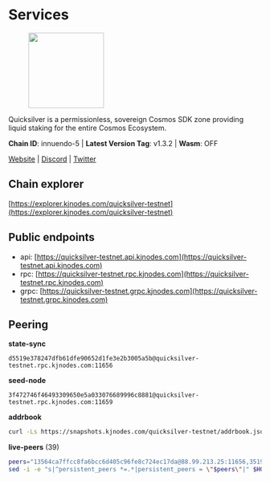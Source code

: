 # Services

<figure><img src="https://raw.githubusercontent.com/kj89/testnet_manuals/main/pingpub/logos/quicksilver.png" width="150" alt=""><figcaption></figcaption></figure>

Quicksilver is a permissionless, sovereign Cosmos SDK zone providing liquid staking for the entire Cosmos Ecosystem.

**Chain ID**: innuendo-5 | **Latest Version Tag**: v1.3.2 | **Wasm**: OFF

[Website](https://quicksilver.zone) | [Discord](https://discord.gg/quicksilverprotocol) | [Twitter](https://twitter.com/quicksilverzone)


## Chain explorer
[https://explorer.kjnodes.com/quicksilver-testnet](https://explorer.kjnodes.com/quicksilver-testnet)

## Public endpoints

* api: [https://quicksilver-testnet.api.kjnodes.com](https://quicksilver-testnet.api.kjnodes.com)
* rpc: [https://quicksilver-testnet.rpc.kjnodes.com](https://quicksilver-testnet.rpc.kjnodes.com)
* grpc: [https://quicksilver-testnet.grpc.kjnodes.com](https://quicksilver-testnet.grpc.kjnodes.com)

## Peering

**state-sync**

```text
d5519e378247dfb61dfe90652d1fe3e2b3005a5b@quicksilver-testnet.rpc.kjnodes.com:11656
```

**seed-node**

```text
3f472746f46493309650e5a033076689996c8881@quicksilver-testnet.rpc.kjnodes.com:11659
```

**addrbook**
```bash
curl -Ls https://snapshots.kjnodes.com/quicksilver-testnet/addrbook.json > $HOME/.quicksilverd/config/addrbook.json
```

**live-peers** (39)
```bash
peers="13564ca7ffcc8fa6bcc6d405c96fe8c724ec17da@88.99.213.25:11656,3519e61e653db97f5d1c7f1bec9b0072bca4d5fe@144.76.45.59:16656,858ba6bc33a6d13fdd9ddad344d788dcf91cf565@142.132.151.99:15651,c133c4c0c7034c8c345330f394984ad08092fc14@138.201.17.11:27656,d40a714c11ea3040495246fa0ba8439fcff8a139@176.9.146.72:11656,ee6bae1a6d4a1e07f1e4bc7963cabedc6b73426e@94.130.137.119:26656,af8cfa944802a9bd510fc3407950a15e8be86c31@213.239.217.52:30656,9e0604571aa20314c2261d70b7d8823414702715@51.159.141.209:26656,3c48a780b85d248e34e63eca5d44c624f93d09d5@135.181.59.162:11156,46f97e49a49694aead28c27be2c19300f509e273@65.108.129.94:26656,d5519e378247dfb61dfe90652d1fe3e2b3005a5b@65.109.68.190:11656,cc745e98b4dc9b83c5a74d41f576feda73902dfd@65.109.38.54:20026,e0f0703e9ce343c46e0ec01b19216715e817b358@65.109.85.170:28656,d160a8908b44f2a44ce17e0be1f9056b58993b9c@65.21.139.170:21026,a37474c1f254cd4b16d924327a755c914e8e7d86@65.109.30.53:26656,66f9d8f52a4637dc9215cdaa8dc2977633e52bbf@95.217.144.121:26656,0a3ac40a7a4ce35978c4da97be2eb6974bc3c58b@185.252.233.217:46656,521eabb3f5a0698476baf22c45aaef396399da10@135.181.183.93:24656,ac0c6a8e9e700044226e9ff16b68ab4cbae6fb06@84.46.246.109:2366,f0621c59ca7cfba98015ae2a47886fc3d9c0020c@94.130.132.227:4020,a637b94cb989909cc182623748ef179b0659f148@65.109.23.114:11156,f7edad3ff5a85d039e7de12067c63064c5b42d63@46.4.121.72:11656,42f87cb55d5fdd222da28023613c66857398c4b8@5.22.223.252:26656,0551eaa0db7097274410ee27a71672817e314b83@167.235.245.191:26656,dc88be3a0075ce429a423237abe223a9528ce0df@65.108.204.119:31656,c9a74cdd754a8ccc9243ac2b245e4caaa78695aa@45.85.147.96:26656,41f7d7004cace7bd1760a5f980a86123700c8f1d@185.146.148.116:26656,4c24df4acfbaaf22e5f6f3c4d11ecf02e8cc343f@195.3.220.48:26656,74abcb5243d4ffc43de6ad1a288d8e50adcd467e@65.109.80.176:20656,25b8b792bb14e8bfdcdfa163a14710d5645a4eba@148.251.91.77:20656,5c2a752c9b1952dbed075c56c600c3a79b58c395@95.214.55.232:27026,78acdbabc08231765444b3143a222d433a5157e1@142.132.205.94:15651,2be586e675b0f55c96905cc83496861c64112f44@65.108.99.224:56656,67224ac7f52eac4db6bb0a8de0bf8fbc5e7e0069@199.204.45.23:10656,a288baa951cbe92b253c01c3936d930af1d56424@5.161.142.236:26656,22a393fe9174c29081ad8aeaf14ce01b9a79d8c6@159.203.28.113:26656,25410bff2fb7312d24c11b1e990507e5e3aa40b7@135.125.5.31:48656,c896ef12812a82eea865111c49f226849ad077db@144.76.236.90:26656,a1ef7f2e44f4be8e041f3a9e58cf58cd24b97e26@51.89.7.235:26650"
sed -i -e "s|^persistent_peers *=.*|persistent_peers = \"$peers\"|" $HOME/.quicksilverd/config/config.toml
```
